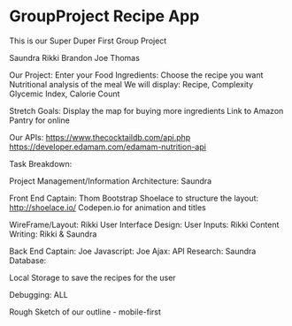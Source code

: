 # GroupProject Recipe App
This is our Super Duper First Group Project

Saundra Rikki Brandon Joe Thomas

Our Project:
Enter your Food Ingredients: 
Choose the recipe you want
Nutritional analysis of the meal
We will display: Recipe, Complexity
Glycemic Index, Calorie Count

Stretch Goals:
Display the map for buying more ingredients
Link to Amazon Pantry for online

Our APIs:
https://www.thecocktaildb.com/api.php
https://developer.edamam.com/edamam-nutrition-api


Task Breakdown:

Project Management/Information Architecture: Saundra

Front End Captain: Thom
Bootstrap
Shoelace to structure the layout: http://shoelace.io/
Codepen.io for animation and titles


WireFrame/Layout: Rikki
User Interface Design: 
User Inputs: Rikki 
Content Writing: Rikki & Saundra

Back End Captain: Joe
Javascript: Joe
Ajax: 
API Research: Saundra 
Database:
 
Local Storage to save the recipes for the user

Debugging: ALL 

Rough Sketch of our outline - mobile-first
